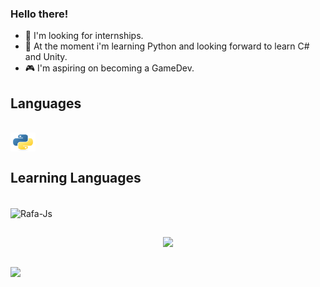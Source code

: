 ### Hello there! 


- 🔭 I'm looking for internships.
- 🌱 At the moment i'm learning Python and looking forward to learn C# and Unity.
- 🎮 I'm aspiring on becoming a GameDev.

##


 ## Languages
<div style="display: inline_block"><br>
  <img align="center" alt="Rafa-Python" height="30" width="40" src="https://raw.githubusercontent.com/devicons/devicon/master/icons/python/python-original.svg">
  
</div>  
</div>

##
 
  ## Learning Languages
<div style="display: inline_block"><br>
  <img align="center" alt="Rafa-Js" height="30" width="40" src="https://cdn.jsdelivr.net/gh/devicons/devicon/icons/csharp/csharp-original.svg">
</div>  

##

<div align="center">
  <a href="https://github.com/gabriqm">
  <img height="180em" src="https://github-readme-stats.vercel.app/api/top-langs/?username=gabriqm&layout=compact&langs_count=7&theme=dark"/>
</div>
    
##

<div> 
  <a href="https://www.linkedin.com/in/gabriel-miranda-733a111b4/" target="_blank"><img src="https://img.shields.io/badge/-LinkedIn-%230077B5?style=for-the-badge&logo=linkedin&logoColor=white" target="_blank"></a> 
</div>
